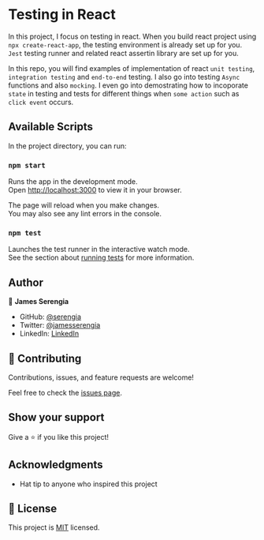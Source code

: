 # Testing in React

In this project, I focus on testing in react. When you build react project using `npx create-react-app`, the testing environment is already set up for you. `Jest` testing runner and related react assertin library are set up for you.

In this repo, you will find examples of implementation of react `unit testing`, `integration testing` and `end-to-end` testing. I also go into testing `Async` functions and also `mocking`. I even go into demostrating how to incoporate `state` in testing and tests for different things when `some action` such as `click event` occurs.

## Available Scripts

In the project directory, you can run:

### `npm start`

Runs the app in the development mode.\
Open [http://localhost:3000](http://localhost:3000) to view it in your browser.

The page will reload when you make changes.\
You may also see any lint errors in the console.

### `npm test`

Launches the test runner in the interactive watch mode.\
See the section about [running tests](https://facebook.github.io/create-react-app/docs/running-tests) for more information.

## Author

👤 **James Serengia**

- GitHub: [@serengia](https://github.com/serengia)
- Twitter: [@jamesserengia](https://twitter.com/jamesserengia)
- LinkedIn: [LinkedIn](https://linkedin.com/in/james-serengia)

<!-- CONTRIBUTING -->

## 🤝 Contributing

Contributions, issues, and feature requests are welcome!

Feel free to check the [issues page](../../issues/).

## Show your support <a name="support"></a>

Give a ⭐️ if you like this project!

## Acknowledgments

- Hat tip to anyone who inspired this project

## 📝 License

This project is [MIT](./MIT.md) licensed.
